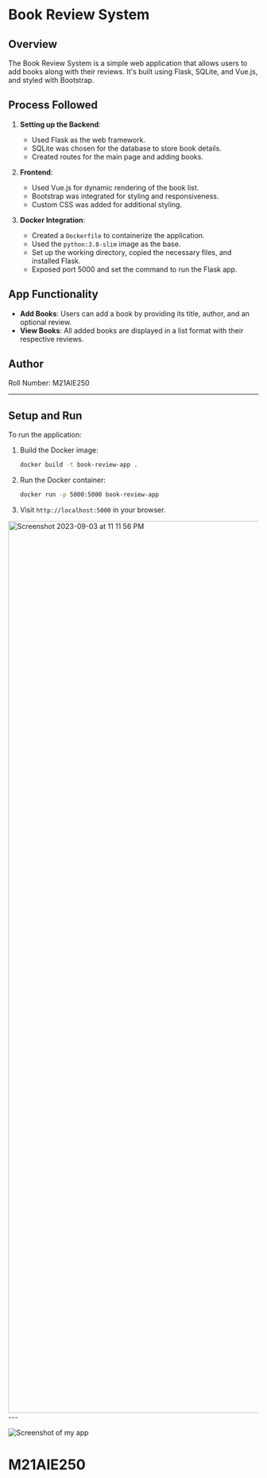 
# Book Review System

## Overview

The Book Review System is a simple web application that allows users to add books along with their reviews. It's built using Flask, SQLite, and Vue.js, and styled with Bootstrap.

## Process Followed

1. **Setting up the Backend**:
    - Used Flask as the web framework.
    - SQLite was chosen for the database to store book details.
    - Created routes for the main page and adding books.

2. **Frontend**:
    - Used Vue.js for dynamic rendering of the book list.
    - Bootstrap was integrated for styling and responsiveness.
    - Custom CSS was added for additional styling.

3. **Docker Integration**:
    - Created a `Dockerfile` to containerize the application.
    - Used the `python:3.8-slim` image as the base.
    - Set up the working directory, copied the necessary files, and installed Flask.
    - Exposed port 5000 and set the command to run the Flask app.

## App Functionality

- **Add Books**: Users can add a book by providing its title, author, and an optional review.
- **View Books**: All added books are displayed in a list format with their respective reviews.

## Author

Roll Number: M21AIE250

---

## Setup and Run

To run the application:

1. Build the Docker image:
    ```bash
    docker build -t book-review-app .
    ```

2. Run the Docker container:
    ```bash
    docker run -p 5000:5000 book-review-app
    ```

3. Visit `http://localhost:5000` in your browser.

<img width="1791" alt="Screenshot 2023-09-03 at 11 11 56 PM" src="https://github.com/arora24071992/M21AIE250/assets/111610085/acef6d98-0d30-43e9-a08f-fb602c618fc3">
---

![Screenshot of my app](https://private-user-images.githubusercontent.com/111610085/265280940-d4eb75fb-90c5-48f9-b0d2-158f550e698d.png?jwt=eyJhbGciOiJIUzI1NiIsInR5cCI6IkpXVCJ9.eyJpc3MiOiJnaXRodWIuY29tIiwiYXVkIjoicmF3LmdpdGh1YnVzZXJjb250ZW50LmNvbSIsImtleSI6ImtleTEiLCJleHAiOjE2OTM3NjQyOTMsIm5iZiI6MTY5Mzc2Mzk5MywicGF0aCI6Ii8xMTE2MTAwODUvMjY1MjgwOTQwLWQ0ZWI3NWZiLTkwYzUtNDhmOS1iMGQyLTE1OGY1NTBlNjk4ZC5wbmc_WC1BbXotQWxnb3JpdGhtPUFXUzQtSE1BQy1TSEEyNTYmWC1BbXotQ3JlZGVudGlhbD1BS0lBSVdOSllBWDRDU1ZFSDUzQSUyRjIwMjMwOTAzJTJGdXMtZWFzdC0xJTJGczMlMkZhd3M0X3JlcXVlc3QmWC1BbXotRGF0ZT0yMDIzMDkwM1QxNzU5NTNaJlgtQW16LUV4cGlyZXM9MzAwJlgtQW16LVNpZ25hdHVyZT1lZDM1MWM3YzU3YWYyYWMyOWY1MzU3MWU5NmQ4YjZhYTFmZDI5YTdkZTdjYjgwMGNjM2JmM2Y4NDZkMjUwZWRhJlgtQW16LVNpZ25lZEhlYWRlcnM9aG9zdCZhY3Rvcl9pZD0wJmtleV9pZD0wJnJlcG9faWQ9MCJ9.-gnKpIy2_G8POYU1VlNBmq3fMgxTbgnxYv4Rk33X6gI)




# M21AIE250
